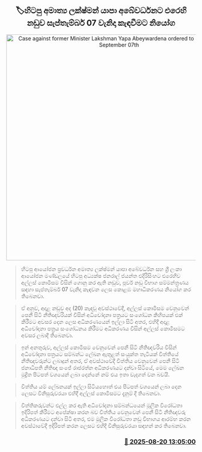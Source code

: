 <p align='center'><b><h2 align='center' title='Case against former Minister Lakshman Yapa Abeywardena ordered to be called on September 07th'>🏷හිටපු අමාත්‍ය ලක්ෂ්මන් යාපා අබේවර්ධනට එරෙහි නඩුව සැප්තැම්බර් 07 වැනිදා කැඳවීමට නියෝග</h2></b></p>
<p align='center'><img src='https://helakuru.sgp1.cdn.digitaloceanspaces.com/esana/images/lib/court-2.jpg' width='600' alt='Case against former Minister Lakshman Yapa Abeywardena ordered to be called on September 07th'></p>

> හිටපු ආයෝජන ප්‍රවර්ධන අමාත්‍ය ලක්ෂ්මන් යාපා අබේවර්ධන සහ ශ්‍රී ලංකා ආයෝජන මණ්ඩලයේ හිටපු අධ්‍යක්ෂ ජනරාල් ජයන්ත එදිරිසිංහට එරෙහිව අල්ලස් කොමිසම විසින් ගොනු කර ඇති නඩුව, පූර්ව නඩු විභාග සම්මන්ත්‍රණය සඳහා සැප්තැම්බර් 07 වැනිදා කැඳවන ලෙස කොළඹ මහාධිකරණය නියෝග කර තිබෙනවා.

> ඒ අනුව, අදාළ නඩුව අද (20) කැඳවූ අවස්ථාවේදී, අල්ලස් කොමිසම වෙනුවෙන් පෙනී සිටි නීතිඥවරියක් විසින් අධිචෝදනා පත්‍රයට සංශෝධන කිහිපයක් එක් කිරීමට අවසර දෙන ලෙස අධිකරණයෙන් ඉල්ලා සිටි අතර, එහිදී අදාළ අධිචෝදනා පත්‍රය සංශෝධනය කිරීමට අධිකරණය විසින් අල්ලස් කොමිසමට අවසර ලබාදී තිබෙනවා.

> ඉන් අනතුරුව, අල්ලස් කොමිසම වෙනුවෙන් පෙනී සිටි නීතිඥවරිය විසින් අධිචෝදනා පත්‍රයට සම්බන්ධ ලේඛන ඇතුළත් සංයුක්ත තැටියක් විත්තියේ නීතිඥවරුන්ට ලබාදුන් අතර, ඒ අවස්ථාවේදී විත්තිය වෙනුවෙන් පෙනී සිටි ජනාධිපති නීතිඥ සංජේ රාජරත්න අධිකරණයට දන්වා සිටියේ, මෙම ලේඛන මුද්‍රිත පිටපත් වශයෙන් ලබා දෙන්නේ නම් එය ඉතා වැදගත් වන බවයි.

> විත්තිය යම් ලේඛනයක් ඉල්ලා සිටියහොත් එය පිටපත් වශයෙන් ලබා දෙන ලෙසට විනිසුරුවරයා එහිදී අල්ලස් කොමිසමට දැනුම් දී තිබෙනවා.

> විත්තිකරුවන්ට එල්ල කර ඇති අධිචෝදනා සම්බන්ධයෙන් මූලික විරෝධතා ඉදිරිපත් කිරීමට අපේක්ෂා කරන බව විත්තිය වෙනුවෙන් පෙනී සිටි නීතිඥවරු අධිකරණයට දන්වා සිටි අතර, එම මූලික විරෝධතා නඩු විභාගය ආරම්භ කරන අවස්ථාවේදී ඉදිරිපත් කරන ලෙසට එහිදී විනිසුරුවරයා සඳහන් කර තිබෙනවා.



<h3 align='right'><a href='https://www.helakuru.lk/esana/p/112862/'>📅 2025-08-20 13:05:00</a></h3>
